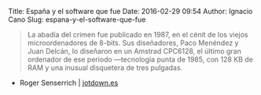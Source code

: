Title: España y el software que fue
Date: 2016-02-29 09:54
Author: Ignacio Cano
Slug: espana-y-el-software-que-fue

> La abadía del crimen fue publicado en 1987, en el cénit de los viejos
> microordenadores de 8-bits. Sus diseñadores, Paco Menéndez y Juan
> Delcán, lo diseñaron en un Amstrad CPC6128, el último gran ordenador
> de ese periodo —tecnología punta de 1985, con 128 KB de RAM y una
> inusual disquetera de tres pulgadas.

- Roger Senserrich | [jotdown.es][]

  [jotdown.es]: http://www.jotdown.es/2016/02/espana-software-fue/
    "España y el software que fue"
